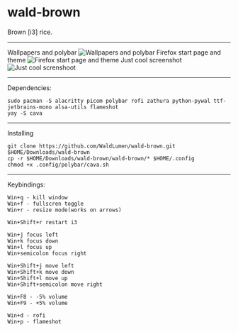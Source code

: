 # wald-brown
Brown [i3] rice.



---------------------------------

Wallpapers and polybar
![Wallpapers and polybar]()
Firefox start page and theme
![Firefox start page and theme]()
Just cool screenshot
![Just cool screnshoot]()

---------------------------------

Dependencies:
```
sudo pacman -S alacritty picom polybar rofi zathura python-pywal ttf-jetbrains-mono alsa-utils flameshot
yay -S cava
```

---------------------------------

Installing
```
git clone https://github.com/WaldLumen/wald-brown.git $HOME/Downloads/wald-brown
cp -r $HOME/Downloads/wald-brown/wald-brown/* $HOME/.config
chmod +x .config/polybar/cava.sh
```
---------------------------------

Keybindings:
```
Win+q - kill window
Win+f - fullscren toggle
Win+r - resize mode(works on arrows)

Win+Shift+r restart i3

Win+j focus left
Win+k focus down
Win+l focus up
Win+semicolon focus right

Win+Shift+j move left
Win+Shift+k move down
Win+Shift+l move up
Win+Shift+semicolon move right

Win+F8 - -5% volume
Win+F9 - +5% volume

Win+d - rofi
Win+p - flameshot
